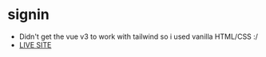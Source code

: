 # signin

* Didn't get the vue v3 to work with tailwind so i used vanilla HTML/CSS :/
* [LIVE SITE](https://tak19ratsep.itmajakas.ee/signin/)
